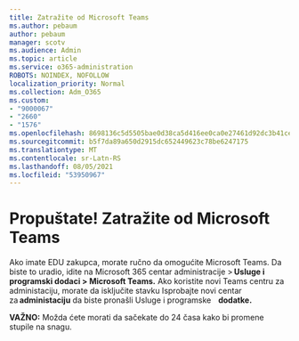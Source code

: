 ```yaml
---
title: Zatražite od Microsoft Teams
ms.author: pebaum
author: pebaum
manager: scotv
ms.audience: Admin
ms.topic: article
ms.service: o365-administration
ROBOTS: NOINDEX, NOFOLLOW
localization_priority: Normal
ms.collection: Adm_O365
ms.custom:
- "9000067"
- "2660"
- "1576"
ms.openlocfilehash: 8698136c5d5505bae0d38ca5d416ee0ca0e27461d92dc3b41ce029cb383abfb8
ms.sourcegitcommit: b5f7da89a650d2915dc652449623c78be6247175
ms.translationtype: MT
ms.contentlocale: sr-Latn-RS
ms.lasthandoff: 08/05/2021
ms.locfileid: "53950967"
---
```

# <a name="youre-missing-out-ask-your-admin-to-enable-microsoft-teams"></a>Propuštate! Zatražite od Microsoft Teams

Ako imate EDU zakupca, morate ručno da omogućite Microsoft Teams. Da biste to uradio, idite na Microsoft 365 centar administracije > **Usluge i programski dodaci > Microsoft Teams.** Ako koristite novi Teams centru za administaciju, morate da isključite stavku Isprobajte novi centar za **administaciju** da biste pronašli Usluge i programske    **dodatke.** 

**VAŽNO:** Možda ćete morati da sačekate do 24 časa kako bi promene stupile na snagu.